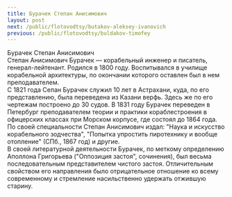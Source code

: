 ```yaml
---
title: Бурачек Степан Анисимович
layout: post
next: /public/flotovodtsy/butakov-aleksey-ivanovich
previous: /public/flotovodtsy/buldakov-timofey
---
```


Бурачек Степан Анисимович  
Степан Анисимович Бурачек — корабельный инженер и писатель, генерал-лейтенант. Родился в 1800 году. Воспитывался в училище корабельной архитектуры, по окончании которого оставлен был в нем преподавателем.   
С 1821 года Сепан Бурачек служил 10 лет в Астрахани, куда, по его представлению, была переведена из Казани верфь. Здесь же по его чертежам построено до 30 судов. В 1831 году Бурачек переведен в Петербург преподавателем теории и практики кораблестроения в офицерских классах при Морском корпусе, где состоял до 1864 года. По своей специальности Степан Анисимович издал: "Наука и искусство корабельного зодчества", "Попытка упростить пиротехнику и вообще отопление" (СПб., 1867 год) и другие.  
В своей литературной деятельности Бурачек, по меткому определению Аполлона Григорьева ("Оппозиция застоя", сочинения), был весьма последовательным представителем чистого застоя. Отличительным свойством его направления было отрицательное отношение ко всему современному и стремление насильственно удержать отжившую старину.  
 